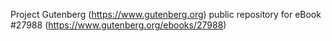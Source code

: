 Project Gutenberg (https://www.gutenberg.org) public repository for eBook #27988 (https://www.gutenberg.org/ebooks/27988)
